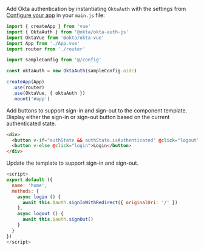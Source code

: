 Add Okta authentication by instantiating `OktaAuth` with the settings from [Configure your app](#configure-your-app) in your `main.js` file:

```js
import { createApp } from 'vue'
import { OktaAuth } from '@okta/okta-auth-js'
import OktaVue from '@okta/okta-vue'
import App from './App.vue'
import router from './router'

import sampleConfig from '@/config'

const oktaAuth = new OktaAuth(sampleConfig.oidc)

createApp(App)
  .use(router)
  .use(OktaVue, { oktaAuth })
  .mount('#app')
```

Add buttons to support sign-in and sign-out to the component template. Display either the sign-in or sign-out button based on the current authenticated state.

```html
<div>
  <button v-if="authState && authState.isAuthenticated" @click="logout">Logout</button>
  <button v-else @click="login">Login</button>
</div>
```

Update the template to support sign-in and sign-out.


```js
<script>
export default ({
  name: 'home',
  methods: {
    async login () {
      await this.$auth.signInWithRedirect({ originalUri: '/' })
    },
    async logout () {
      await this.$auth.signOut()
    }
  }
})
</script>
```